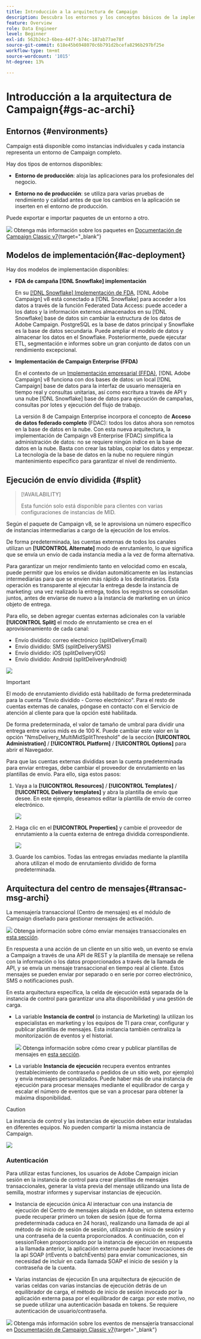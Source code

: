 ```yaml
---
title: Introducción a la arquitectura de Campaign
description: Descubra los entornos y los conceptos básicos de la implementación, incluido cómo informar sobre un entorno de campaña.
feature: Overview
role: Data Engineer
level: Beginner
exl-id: 562b24c3-6bea-447f-b74c-187ab77ae78f
source-git-commit: 618e45b6948070c6b791d2bcefa8296b297bf25e
workflow-type: tm+mt
source-wordcount: '1015'
ht-degree: 13%

---
```


# Introducción a la arquitectura de Campaign{#gs-ac-archi}

## Entornos {#environments}

Campaign está disponible como instancias individuales y cada instancia representa un entorno de Campaign completo.

Hay dos tipos de entornos disponibles:

* **Entorno de producción**: aloja las aplicaciones para los profesionales del negocio.

* **Entorno no de producción**: se utiliza para varias pruebas de rendimiento y calidad antes de que los cambios en la aplicación se inserten en el entorno de producción.

Puede exportar e importar paquetes de un entorno a otro.

![](../assets/do-not-localize/book.png) Obtenga más información sobre los paquetes en [Documentación de Campaign Classic v7](https://experienceleague.adobe.com/docs/campaign-classic/using/getting-started/administration-basics/working-with-data-packages.html){target="_blank"}

## Modelos de implementación{#ac-deployment}

Hay dos modelos de implementación disponibles:

* **FDA de campaña [!DNL Snowflake] implementación**

   En su [[!DNL Snowflake] Implementación de FDA](fda-deployment.md), [!DNL Adobe Campaign] v8 está conectado a [!DNL Snowflake] para acceder a los datos a través de la función Federated Data Access: puede acceder a los datos y la información externos almacenados en su [!DNL Snowflake] base de datos sin cambiar la estructura de los datos de Adobe Campaign. PostgreSQL es la base de datos principal y Snowflake es la base de datos secundaria. Puede ampliar el modelo de datos y almacenar los datos en el Snowflake. Posteriormente, puede ejecutar ETL, segmentación e informes sobre un gran conjunto de datos con un rendimiento excepcional.

* **Implementación de Campaign Enterprise (FFDA)**

   En el contexto de un [Implementación empresarial (FFDA)](enterprise-deployment.md), [!DNL Adobe Campaign] v8 funciona con dos bases de datos: un local [!DNL Campaign] base de datos para la interfaz de usuario mensajería en tiempo real y consultas unitarias, así como escritura a través de API y una nube [!DNL Snowflake] base de datos para ejecución de campañas, consultas por lotes y ejecución del flujo de trabajo.

   La versión 8 de Campaign Enterprise incorpora el concepto de **Acceso de datos federado completo** (FDAC): todos los datos ahora son remotos en la base de datos en la nube. Con esta nueva arquitectura, la implementación de Campaign v8 Enterprise (FDAC) simplifica la administración de datos: no se requiere ningún índice en la base de datos en la nube. Basta con crear las tablas, copiar los datos y empezar. La tecnología de la base de datos en la nube no requiere ningún mantenimiento específico para garantizar el nivel de rendimiento.

## Ejecución de envío dividida {#split}

>[!AVAILABILITY]
>
>Esta función solo está disponible para clientes con varias configuraciones de instancias de MID.

Según el paquete de Campaign v8, se le aprovisiona un número específico de instancias intermediarias a cargo de la ejecución de los envíos.

De forma predeterminada, las cuentas externas de todos los canales utilizan un **[!UICONTROL Alternate]** modo de enrutamiento, lo que significa que se envía un envío de cada instancia media a la vez de forma alternativa.

Para garantizar un mejor rendimiento tanto en velocidad como en escala, puede permitir que los envíos se dividan automáticamente en las instancias intermediarias para que se envíen más rápido a los destinatarios. Esta operación es transparente al ejecutar la entrega desde la instancia de marketing: una vez realizado la entrega, todos los registros se consolidan juntos, antes de enviarse de nuevo a la instancia de marketing en un único objeto de entrega.

Para ello, se deben agregar cuentas externas adicionales con la variable **[!UICONTROL Split]** el modo de enrutamiento se crea en el aprovisionamiento de cada canal:

* Envío dividido: correo electrónico (splitDeliveryEmail)
* Envío dividido: SMS (splitDeliverySMS)
* Envío dividido: iOS (splitDeliveryIOS)
* Envío dividido: Android (splitDeliveryAndroid)

![](assets/splitted-delivery.png)

>[!IMPORTANT]
>
>El modo de enrutamiento dividido está habilitado de forma predeterminada para la cuenta &quot;Envío dividido - Correo electrónico&quot;. Para el resto de cuentas externas de canales, póngase en contacto con el Servicio de atención al cliente para que la opción esté habilitada.
>
>De forma predeterminada, el valor de tamaño de umbral para dividir una entrega entre varios mids es de 100 K. Puede cambiar este valor en la opción &quot;NmsDelivery_MultiMidSplitThreshold&quot; de la sección **[!UICONTROL Administration]** / **[!UICONTROL Platform]** / **[!UICONTROL Options]** para abrir el Navegador.

Para que las cuentas externas divididas sean la cuenta predeterminada para enviar entregas, debe cambiar el proveedor de enrutamiento en las plantillas de envío. Para ello, siga estos pasos:

1. Vaya a la **[!UICONTROL Resources]** / **[!UICONTROL Templates]** / **[!UICONTROL Delivery templates]** y abra la plantilla de envío que desee. En este ejemplo, deseamos editar la plantilla de envío de correo electrónico.

   ![](assets/split-default-list.png)

1. Haga clic en el **[!UICONTROL Properties]** y cambie el proveedor de enrutamiento a la cuenta externa de entrega dividida correspondiente.

   ![](assets/split-default-delivery.png)

1. Guarde los cambios. Todas las entregas enviadas mediante la plantilla ahora utilizan el modo de enrutamiento dividido de forma predeterminada.

<!--In addition, you can select split external accounts as the default routing provider for all future delivery templates. To do this, change the value of the **[!UICONTROL xtkoption NmsBroadcast_DefaultProvider]** option to the name of the split account.

![](assets/split-default-options.png) -->

## Arquitectura del centro de mensajes{#transac-msg-archi}

La mensajería transaccional (Centro de mensajes) es el módulo de Campaign diseñado para gestionar mensajes de activación.

![](../assets/do-not-localize/glass.png) Obtenga información sobre cómo enviar mensajes transaccionales en [esta sección](../send/transactional.md).

En respuesta a una acción de un cliente en un sitio web, un evento se envía a Campaign a través de una API de REST y la plantilla de mensaje se rellena con la información o los datos proporcionados a través de la llamada de API, y se envía un mensaje transaccional en tiempo real al cliente. Estos mensajes se pueden enviar por separado o en serie por correo electrónico, SMS o notificaciones push.

En esta arquitectura específica, la celda de ejecución está separada de la instancia de control para garantizar una alta disponibilidad y una gestión de carga.

* La variable **Instancia de control** (o instancia de Marketing) la utilizan los especialistas en marketing y los equipos de TI para crear, configurar y publicar plantillas de mensajes. Esta instancia también centraliza la monitorización de eventos y el historial.

   ![](../assets/do-not-localize/glass.png) Obtenga información sobre cómo crear y publicar plantillas de mensajes en [esta sección](../send/transactional.md).

* La variable **Instancia de ejecución** recupera eventos entrantes (restablecimiento de contraseña o pedidos de un sitio web, por ejemplo) y envía mensajes personalizados. Puede haber más de una instancia de ejecución para procesar mensajes mediante el equilibrador de carga y escalar el número de eventos que se van a procesar para obtener la máxima disponibilidad.

>[!CAUTION]
>
>La instancia de control y las instancias de ejecución deben estar instaladas en diferentes equipos. No pueden compartir la misma instancia de Campaign.

![](assets/messagecenter_diagram.png)

### Autenticación

Para utilizar estas funciones, los usuarios de Adobe Campaign inician sesión en la instancia de control para crear plantillas de mensajes transaccionales, generar la vista previa del mensaje utilizando una lista de semilla, mostrar informes y supervisar instancias de ejecución.

* Instancia de ejecución única Al interactuar con una instancia de ejecución del Centro de mensajes alojada en Adobe, un sistema externo puede recuperar primero un token de sesión (que de forma predeterminada caduca en 24 horas), realizando una llamada de api al método de inicio de sesión de sesión, utilizando un inicio de sesión y una contraseña de la cuenta proporcionados.
A continuación, con el sessionToken proporcionado por la instancia de ejecución en respuesta a la llamada anterior, la aplicación externa puede hacer invocaciones de la api SOAP (rtEvents o batchEvents) para enviar comunicaciones, sin necesidad de incluir en cada llamada SOAP el inicio de sesión y la contraseña de la cuenta.

* Varias instancias de ejecución En una arquitectura de ejecución de varias celdas con varias instancias de ejecución detrás de un equilibrador de carga, el método de inicio de sesión invocado por la aplicación externa pasa por el equilibrador de carga: por este motivo, no se puede utilizar una autenticación basada en tokens. Se requiere autenticación de usuario/contraseña.

![](../assets/do-not-localize/book.png) Obtenga más información sobre los eventos de mensajería transaccional en [Documentación de Campaign Classic v7](https://experienceleague.adobe.com/docs/campaign-classic/using/transactional-messaging/processing/event-description.html#about-transactional-messaging-datamodel){target="_blank"}
